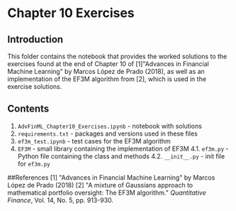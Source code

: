 # Chapter 10 Exercises
## Introduction
This folder contains the notebook that provides the worked solutions to the exercises found at the end of Chapter 10 of [1]"Advances in Financial Machine Learning" by Marcos López de Prado (2018), as well as an implementation of the EF3M algorithm from [2], which is used in the exercise solutions.

## Contents
1. `AdvFinML_Chapter10_Exercises.ipynb` - notebook with solutions
2. `requirements.txt` - packages and versions used in these files
3. `ef3m_test.ipynb` - test cases for the EF3M algorithm
4. `EF3M` - small library containing the implementation of EF3M
4.1. `ef3m.py` - Python file containing the class and methods
4.2. `__init__.py` - init file for `ef3m.py`

##References
[1] "Advances in Financial Machine Learning" by Marcos López de Prado (2018)
[2] "A mixture of Gaussians approach to mathematical portfolio oversight: The EF3M algorithm." _Quantitative Finance_, Vol. 14, No. 5, pp. 913-930.
